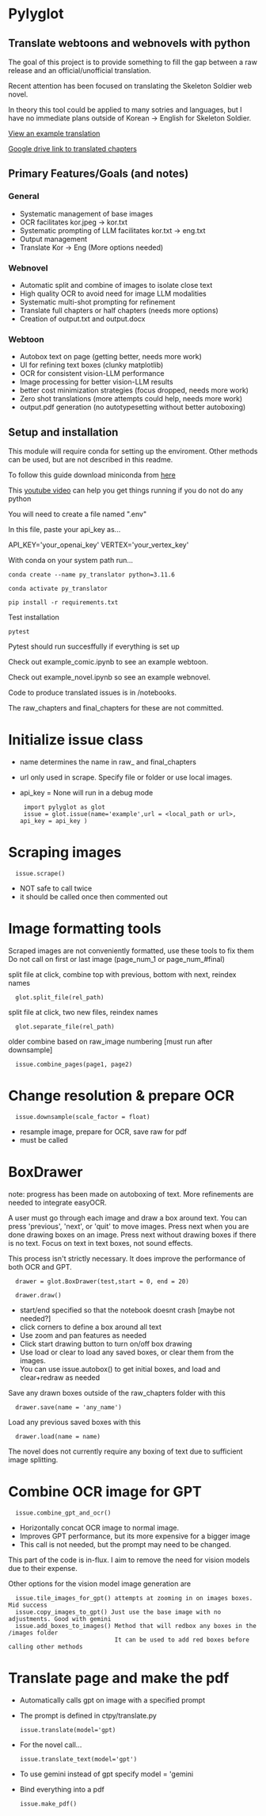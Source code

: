# Pylyglot
## Translate webtoons and webnovels with python

The goal of this project is to provide something to fill the gap between a raw release and an official/unofficial translation.

Recent attention has been focused on translating the Skeleton Soldier web novel.

In theory this tool could be applied to many sotries and languages, but I have no immediate plans outside of Korean -> English  for Skeleton Soldier.

[View an example translation](/final_chapters/example.pdf)

[Google drive link to translated chapters](https://drive.google.com/drive/folders/1svq-2SuqnTngff66doalNcpf7AWxJE8g?usp=drive_link)


## Primary Features/Goals (and notes)

### General
 - Systematic management of base images
 - OCR facilitates kor.jpeg -> kor.txt
 - Systematic prompting of LLM facilitates kor.txt -> eng.txt
 - Output management
 - Translate Kor -> Eng (More options needed)

### Webnovel
 - Automatic split and combine of images to isolate close text
 - High quality OCR to avoid need for image LLM modalities
 - Systematic multi-shot prompting for refinement
 - Translate full chapters or half chapters (needs more options)
 - Creation of output.txt and output.docx

### Webtoon

 - Autobox text on page (getting better, needs more work)
 - UI for refining text boxes (clunky matplotlib)
 - OCR for consistent vision-LLM performance
 - Image processing for better vision-LLM results
 - better cost minimization strategies (focus dropped, needs more work)
 - Zero shot translations (more attempts could help, needs more work)
 - output.pdf generation (no autotypesetting without better autoboxing)

## Setup and installation

This module will require conda for setting up the enviroment. 
Other methods can be used, but are not described in this readme.

To follow this guide download miniconda from [here](https://docs.conda.io/projects/miniconda/en/latest/)

This [youtube video](https://www.youtube.com/watch?v=XCvgyvBFjyM) can help you get things running if you do not do any python

You will need to create a file named ".env"

In this file, paste your api_key as...

   API_KEY='your_openai_key'
   VERTEX='your_vertex_key'

With conda on your system path run...

    conda create --name py_translator python=3.11.6

    conda activate py_translator

    pip install -r requirements.txt

Test installation

    pytest

Pytest should run succesffully if everything is set up

Check out example_comic.ipynb to see an example webtoon.

Check out example_novel.ipynb so see an example webnovel.

Code to produce translated issues is in /notebooks. 

The raw_chapters and final_chapters for these are not committed.

# Initialize issue class

 - name determines the name in raw_ and final_chapters
 - url only used in scrape. Specify file or folder or use local images.
 - api_key = None will run in a debug mode

        import pylyglot as glot
        issue = glot.issue(name='example',url = <local_path or url>, api_key = api_key )

# Scraping images

      issue.scrape() 

 - NOT safe to call twice
 - it should be called once then commented out
  
# Image formatting tools

 Scraped images are not conveniently formatted, use these tools to fix them
 Do not call on first or last image (page_num_1 or page_num_#final)

 split file at click, combine top with previous, bottom with next, reindex names

      glot.split_file(rel_path)

 split file at click, two new files, reindex names

      glot.separate_file(rel_path) 

 older combine based on raw_image numbering [must run after downsample]

      issue.combine_pages(page1, page2)


# Change resolution & prepare OCR

      issue.downsample(scale_factor = float)

   - resample image, prepare for OCR, save raw for pdf
   - must be called

# BoxDrawer

note: progress has been made on autoboxing of text. More refinements are needed to integrate easyOCR.

A user must go through each image and draw a box around text.
You can press 'previous', 'next', or 'quit' to move images.
Press next when you are done drawing boxes on an image.
Press next without drawing boxes if there is no text.
Focus on text in text boxes, not sound effects.

This process isn't strictly necessary. It does improve the performance of both OCR and GPT. 

      drawer = glot.BoxDrawer(test,start = 0, end = 20)

      drawer.draw()

 - start/end specified so that the notebook doesnt crash [maybe not needed?]
 - click corners to define a box around all text
 - Use zoom and pan features as needed
 - Click start drawing button to turn on/off box drawing
 - Use load or clear to load any saved boxes, or clear them from the images.
 - You can use issue.autobox() to get initial boxes, and load and clear+redraw as needed

Save any drawn boxes outside of the raw_chapters folder with this

      drawer.save(name = 'any_name')

Load any previous saved boxes with this

      drawer.load(name = name)

The novel does not currently require any boxing of text due to sufficient image splitting.

# Combine OCR image for GPT

      issue.combine_gpt_and_ocr()

   - Horizontally concat OCR image to normal image.
   - Improves GPT performance, but its more expensive for a bigger image
   - This call is not needed, but the prompt may need to be changed.

This part of the code is in-flux. I aim to remove the need for vision models due to their expense.

Other options for the vision model image generation are

      issue.tile_images_for_gpt() attempts at zooming in on images boxes. Mid success
      issue.copy_images_to_gpt() Just use the base image with no adjustments. Good with gemini
      issue.add_boxes_to_images() Method that will redbox any boxes in the /images folder
                                  It can be used to add red boxes before calling other methods

# Translate page and make the pdf

   - Automatically calls gpt on image with a specified prompt
   - The prompt is defined in ctpy/translate.py 

         issue.translate(model='gpt)

   - For the novel call...

         issue.translate_text(model='gpt')

   - To use gemini instead of gpt specify model = 'gemini
   - Bind everything into a pdf

         issue.make_pdf()


